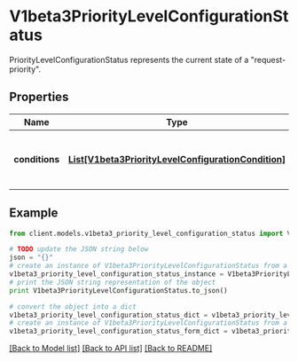 # V1beta3PriorityLevelConfigurationStatus

PriorityLevelConfigurationStatus represents the current state of a \"request-priority\".

## Properties
Name | Type | Description | Notes
------------ | ------------- | ------------- | -------------
**conditions** | [**List[V1beta3PriorityLevelConfigurationCondition]**](V1beta3PriorityLevelConfigurationCondition.md) | &#x60;conditions&#x60; is the current state of \&quot;request-priority\&quot;. | [optional] 

## Example

```python
from client.models.v1beta3_priority_level_configuration_status import V1beta3PriorityLevelConfigurationStatus

# TODO update the JSON string below
json = "{}"
# create an instance of V1beta3PriorityLevelConfigurationStatus from a JSON string
v1beta3_priority_level_configuration_status_instance = V1beta3PriorityLevelConfigurationStatus.from_json(json)
# print the JSON string representation of the object
print V1beta3PriorityLevelConfigurationStatus.to_json()

# convert the object into a dict
v1beta3_priority_level_configuration_status_dict = v1beta3_priority_level_configuration_status_instance.to_dict()
# create an instance of V1beta3PriorityLevelConfigurationStatus from a dict
v1beta3_priority_level_configuration_status_form_dict = v1beta3_priority_level_configuration_status.from_dict(v1beta3_priority_level_configuration_status_dict)
```
[[Back to Model list]](../README.md#documentation-for-models) [[Back to API list]](../README.md#documentation-for-api-endpoints) [[Back to README]](../README.md)


